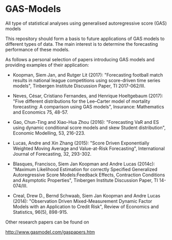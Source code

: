 # GAS-Models
All type of statistical analyses using generalised autoregressive score (GAS) models

This repository should form a basis to future applications of GAS models to different types of data. 
The main interest is to determine the forecasting performance of these models.

As follows a personal selection of papers introducing GAS models and providing examples of their application:

- Koopman, Siem Jan, and Rutger Lit (2017): "Forecasting football match results in national league competitions using score-driven time series models", Tinbergen Institute Discussion Paper, TI 2017-062/III.

- Neves, César, Cristiano Fernandes, and Henrique Hoeltgebaum (2017): "Five different distributions for the Lee–Carter model of mortality forecasting: A comparison using GAS models", Insurance: Mathematics and Economics 75, 48-57.

- Gao, Chun-Ting and Xiao-Hua Zhou (2016): "Forecasting VaR and ES using dynamic conditional score models and skew Student distribution", Economic Modelling, 53, 216-223.

- Lucas, Andre and Xin Zhang (2015): "Score Driven Exponentially Weighted Moving Average and Value-at-Risk Forecasting", International Journal of Forecasting, 32, 293-302. 

- Blasques, Francisco, Siem Jan Koopman and Andre Lucas (2014c): "Maximum Likelihood Estimation for correctly Specified Generalized Autoregressive Score Models:Feedback Effects, Contraction Conditions and Asymptotic Properties", Tinbergen Institute Discussion Paper, TI 14-074/III.

- Creal, Drew D., Bernd Schwaab, Siem Jan Koopman and Andre Lucas (2014): "Observation Driven Mixed-Measurement Dynamic Factor Models with an Application to Credit Risk", Review of Economics and Statistics, 96(5), 898-915. 

Other research papers can be found on

http://www.gasmodel.com/gaspapers.htm
